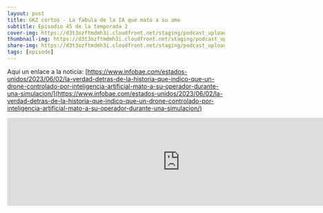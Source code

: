 ```yaml
---
layout: post
title: GKZ cortos - La fabula de la IA que mato a su amo
subtitle: Episodio 45 de la temporada 2
cover-img: https://d3t3ozftmdmh3i.cloudfront.net/staging/podcast_uploaded_episode/14743809/14743809-1691156409365-99703ae24147a.jpg
thumbnail-img: https://d3t3ozftmdmh3i.cloudfront.net/staging/podcast_uploaded_episode/14743809/14743809-1691156409365-99703ae24147a.jpg
share-img: https://d3t3ozftmdmh3i.cloudfront.net/staging/podcast_uploaded_episode/14743809/14743809-1691156409365-99703ae24147a.jpg
tags: [episode]
---
```


Aquí un enlace a la noticia: [https://www.infobae.com/estados-unidos/2023/06/02/la-verdad-detras-de-la-historia-que-indico-que-un-drone-controlado-por-inteligencia-artificial-mato-a-su-operador-durante-una-simulacion/](https://www.infobae.com/estados-unidos/2023/06/02/la-verdad-detras-de-la-historia-que-indico-que-un-drone-controlado-por-inteligencia-artificial-mato-a-su-operador-durante-una-simulacion/)
<iframe src='https://podcasters.spotify.com/pod/show/geekingzone/episodes/GKZ-cortos---La-fbula-de-la-IA-que-mat-a-su-amo-e259aum' height='204px' width='800px' frameborder='0' scrolling='no'></iframe>